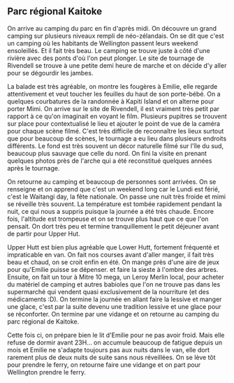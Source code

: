 ## Parc régional Kaitoke

On arrive au camping du parc en fin d'après midi. On découvre un grand camping sur plusieurs niveaux rempli de néo-zélandais. On se dit que c'est un camping où les habitants de Wellington passent leurs weekend ensoleillés. Et il fait très beau. Le camping se trouve juste à côté d'une rivière avec des ponts d'où l'on peut plonger. Le site de tournage de Rivendell se trouve à une petite demi heure de marche et on décide d'y aller pour se dégourdir les jambes.

La balade est très agréable, on montre les fougères à Emilie, elle regarde attentivement et veut toucher les feuilles du haut de son porte-bébé. On a quelques courbatures de la randonnée à Kapiti Island et on alterne pour porter Mimi. On arrive sur le site de Rivendell, il est vraiment très petit par rapport à ce qu'on imaginait en voyant le film. Plusieurs pupitres se trouvent sur place pour contextualisé le lieu et ajouter le point de vue de la caméra pour chaque scène filmé. C'est très difficile de reconnaître les lieux surtout que pour beaucoup de scènes, le tournage a eu lieu dans plusieurs endroits différents. Le fond est très souvent un décor naturelle filmé sur l'île du sud, beaucoup plus sauvage que celle du nord. On fini la visite en prenant quelques photos près de l'arche qui a été reconstitué quelques années après le tournage.

On retourne au camping et beaucoup de personnes sont arrivées. On se renseigne et on apprend que c'est un weekend long car le Lundi est férié, c'est le Waitangi day, la fête nationale. On passe une nuit très froide et mimi se réveille très souvent. La température est tombée rapidement pendant la nuit, ce qui nous a suppris puisque la journée a été très chaude. Encore fois, l'altitude est trompeuse et on se trouve plus haut que ce que l'on pensait. On dort très peu et termine tranquillement le petit déjeuner avant de partir pour Upper Hut.

Upper Hutt est bien plus agréable que Lower Hutt, fortement fréquenté et impraticable en van. On fait nos courses avant d'aller manger, il fait très beau et chaud, on se croit enfin en été. On mange près d'une aire de jeux pour qu'Emilie puisse se dépenser. et faire la sieste à l'ombre des arbres. Ensuite, on fait un tour à Mitre 10 mega, un Leroy Merlin local, pour acheter du matériel de camping et autres babioles que l'on ne trouve pas dans les supermarché qui vendent quasi exclusivement de la nourriture (et des médicaments :D). On termine la journée en allant faire la lessive et manger une glace, c'est par la suite devenu une tradition lessive et une glace pour se réconforter. On termine par une vidange et on retourne au camping du parc régional de Kaitoke.

Cette fois ci, on prépare bien le lit d'Emilie pour ne pas avoir froid. Mais elle refuse de dormir avant 23H... on accumule beaucoup de fatigue depuis un mois et Emilie ne s'adapte toujours pas aux nuits dans le van, elle dort rarement plus de deux nuits de suite sans nous réveillées. On se lève tôt pour prendre le ferry, on retourne faire une vidange et on part pour Wellington prendre le ferry.
